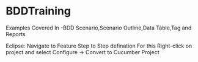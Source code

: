 # BDDTraining
Examples Covered In -BDD Scenario,Scenario Outline,Data Table,Tag and Reports 


Eclipse:
Navigate to Feature Step to Step defination
For this Right-click on project and select Configure -> Convert to Cucumber Project
